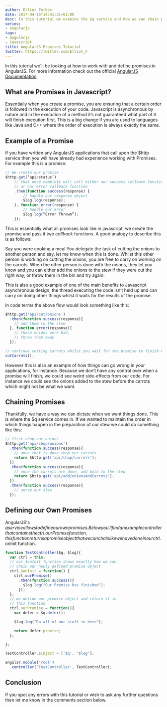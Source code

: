 ```yaml
---
author: Elliot Forbes
date: 2017-04-15T14:41:31+01:00
desc: In this tutorial we examine the $q service and how we can chain promises.
series:
- angularjs
tags:
- angularjs
- javascript
title: AngularJS Promises Tutorial
twitter: https://twitter.com/Elliot_F
---
```


In this tutorial we'll be looking at how to work with and define promises in AngularJS. For more information check out the official [AngularJS Documentation](https://docs.angularjs.org/api/ng/service/$q)

## What are Promises in Javascript?

Essentially when you create a promise, you are ensuring that a certain order is followed in the execution of your code. Javascript is asynchronous by nature and in the execution of a method it’s not guaranteed what part of it will finish execution first. This is a big change if you are used to languages like Java and C++ where the order of execution is always exactly the same.

## Example of a Promise

If you have written any AngularJS applications that call upon the $http service then you will have already had experience working with Promises. For example this is a promise:

```js
// We create our promise
$http.get(‘api/status’)
    // that once complete will call either our success callback function
    // or our error callback function
    .then(function success(response) {
        // handle our response object
        $log.log(response);
    }, function error(response) {
        // handle our error
        $log.log(“Error Thrown”);
    });
```

This is essentially what all promises look like in javascript, we create the promise and pass it two *callback* functions. A good analogy to describe this is as follows:

Say you were cooking a meal
You delegate the task of cutting the onions to another person and say, let me know when this is done.
Whilst this other person is working on cutting the onions, you are free to carry on working on the carrots.
When the other person is done with the onions, they let you know and you can either add the onions to the stew if they were cut the right way, or throw them in the bin and try again.

This is also a good example of one of the main benefits to Javascript asynchronous design, the thread executing the code isn’t held up and can carry on doing other things whilst it waits for the results of the promise. 

In code terms the above flow would look something like this:

```js
$http.get('api/cut/onions')
  .then(function success(response){
    // add them to the stew
  }, function error(response){
    // these onions were bad,
    // throw them away
  });

// continue cutting carrots whilst you wait for the promise to finish executing
cutCarrots();
```

However this is also an example of how things can go wrong in your applications, for instance. Because we don’t have any control over when a promise will finish, we could see weird side-effects from our code. For instance we could see the onions added to the stew before the carrots which might not be what we want.

## Chaining Promises

Thankfully, we have a way we can dictate when we want things done. This is where the $q service comes in. If we wanted to maintain the order in which things happen in the preparation of our stew we could do something like this:

```js
// first chop our onions
$http.get('api/chop/onions')
  .then(function success(response){
    // once that is done chop our carrots
    return $http.get('api/chop/carrots');
  })
  .then(function success(response){
    // once the carrots are done, add both to the stew
    return $http.get('api/add/onionsAndCarrots');
  })
  .then(function success(response){
    // serve our stew
  });
```

## Defining our Own Promises

AngularJS's $q service allows to define our own promises. Below you'll find an example controller that contains the ctrl.ourPromise function, this function returns a promise object that we can chain like we have done in our ctrl.$onInit function.

```js
function TestController($q, $log){
  var ctrl = this;
  // our $onInit function shows exactly how we can
  // chain our newly defined promise object
  ctrl.$onInit = function() {
    ctrl.ourPromise()
      .then(function success(){
        $log.log("Our Promise has finished");
      });
  };
  // we define our promise object and return it in
  // this function
  ctrl.ourPromise = function(){
    var defer = $q.defer();

    $log.log("Do all of our stuff in here");

    return defer.promise;
  };

};

TestController.$inject = ['$q', '$log'];

angular.module('root')
  .controller('TestController', TestController);
```

## Conclusion

If you spot any errors with this tutorial or wish to ask any further questions then let me know in the comments section below.